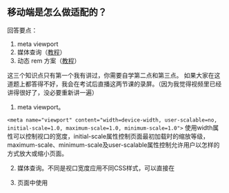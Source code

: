 ## 移动端是怎么做适配的？

回答要点：

1. meta viewport
2. 媒体查询（[教程](https://xiedaimala.com/courses/003b1951-22af-4821-ad80-d2880c0074eb/tasks/f61cdba2-cea3-4da1-90b6-3f37bd8d6d5b)）
3. 动态 rem 方案（[教程](https://xiedaimala.com/courses/003b1951-22af-4821-ad80-d2880c0074eb/tasks/37a886be-169c-4a99-8bfb-1a993be8119d)）

这三个知识点只有第一个我有讲过，你需要自学第二点和第三点。
如果大家在这道题上都答得不好，我会在考试后直播这两节课的录屏。（因为我觉得视频里已经讲得很好了，没必要重新讲一遍）

1. meta viewport。

  ```<meta name="viewport" content="width=device-width, user-scalable=no, initial-scale=1.0, maximum-scale=1.0, minimum-scale=1.0">```
  使用width属性可以控制视口的宽度，initial-scale属性控制页面最初加载时的缩放等级，maximum-scale、minimum-scale及user-scalable属性控制允许用户以怎样的方式放大或缩小页面。

2. 媒体查询。不同是视口宽度应用不同CSS样式，可以直接在
  1. 页面中使用<style>标签使用@media (max-width: ???px){ css样式...}的形式使用；
  2. 页面中使用<link>标签引入CSS样式文件设置media="(max-width: ???px)"让这个CSS样式在宽度小于???px时生效
     媒体查询需要注意CSS加载的顺序，一般套路是目标宽度宽的放前面，媒体查询一般应用在博客、新闻登不需要什么操作的页面。

3. 动态rem方案。通过JS将页面宽度和rem（根元素的font-size）关联, 将页面里的一切单位以页面宽度为基准来还原设计。

  ```
  <meta name="viewport" content="width=device-width, user-scalable=no, initial-scale=1.0, maximum-scale=1.0, minimum-scale=1.0">
  <script>
     var pageWidth = window.innerWidth
     document.write('<style>html{font-size:'+pageWidth+'px;}</style>')
  </script>
  ```

  使用可以动态调整rem。比如设计页面宽度为640px,一个元素宽度为320px,就是元素占页面宽度的一半，将元素{width: 0.5rem},通过上面代码调整rem，可以实现在不同宽度的页面都实现元素占页面的一半。
  常见套路:
  1.是将页面宽度设为10rem;
  2.在SCSS里使用PX2REM，实现设计稿是多少px写代码就写多少px,让PX2REM方法计算成rem,编辑 scss 文件就会自动得到 css 文件

## 用过CSS3吗? 实现圆角矩形和阴影怎么做?

用过,圆角矩形可以`border-radius`属性实现，阴影`box-shadow`属性实现,搜索`css shadow generator`可以使用生成器j工具来生成阴影。

```
div{
  border: 1px solid red;
  boeder-radius: 2px; 
  box-shadow: 1px 1px 0px 0px rgba(0,0,0,0.75);
}
```

## 什么是闭包，闭包的用途是什么？

如果一个函数，使用了它范围外的变量，那么这个函数加这个变量叫做**闭包**。下面的代码合起来就是闭包。

```
var x = '变量'
function f(){
  console.log(x)
}
```

闭包的用途是间接访问一个变量，就是你无法直接访问到函数内部的变量，必须通过一个函数间接的访问到，举个例子

```
function room(){
  var banana = 5
  function openDoor(){
    alert(banana)
  }
  
  return openDoor
}
```

一个房间里有香蕉，关着门你就无法知道香蕉的数量；（无法直接访问到函数内部的变量）

打开门就能知道香蕉是数量；（通过一个函数（openDoor）间接的访问到）

```
var xxx = room()
openDoor() //5 
```

## call、apply、bind 的用法分别是什么？

> - apply 、 call 、bind 三者都是用来改变函数的this对象的指向的；
> - apply 、 call 、bind 三者第一个参数都是this要指向的对象，也就是想指定的上下文；
> - apply 、 call 、bind 三者都可以利用后续参数传参；
> - bind 是返回对应函数，便于稍后调用；apply 、call 则是立即调用 。

`fun.call(thisArg, arg1, arg2)`

call()方法就是调用一个函数，call的参数有:this（thisArg）、参数列表(arg1,arg2)。

`fun.apply(thisArg, [argsArray])`

apply()方法就是调用一个函数，call的参数有:this（thisArg）、参数数组([argsArray])或者类似数组的对象。

`apply`和`call`很相似，只是提供的参数不同，一个是参数数组（或类似数组的对象）、一个是参数列表

`fun.bind(thisArg[, arg1[, arg2[, ...]]])`

> MDN解释:
>
> bind()方法创建一个新的函数, 当被调用时，将其this关键字设置为提供的值，在调用新函数时，在任何提供之前提供一个给定的参数序列。

看这解释有点晕，从最开始的引用中总结是：bind可以用来改变函数this对象的指向，bind的第一个参数是this要指向的对象,bind是返回对应函数，稍后调用。

```
function f(a, b) {
	console.log(this)
	console.log(a)
	console.log(b)
}

f() //window, undefined, undefined

/*call*/ 
f.call('a', 2, 3) //'a', 2, 3
f.call('a', 2)  //'a', 2, undefined
f.call() //window, undefined, undefined 

/*apply*/
f.apply('a', [2, 3]) //'a', 2, 3
f.apply('a', [2]) //'a', 2
f.apply() //window, undefined, undefined 

/*bind*/
nf = f.bind('a', 2, 3)
nf() //'a', 2, 3
nf = f.bind('a', 2)
nf() //'a', 2
nf = f.bind('a')
nf() //'a'
nf = f.bind()
nf() ////window, undefined, undefined 


```



## 请说出至少 8 个 HTTP 状态码，并描述各状态码的意义。

`2**`代表成功，`3**`代表重定向，`4**`代表客户端错误,`5**`代表服务器错误

1. 状态码200代表响应成功；
2. 状态码404代表请求的资源（网页等）不存在；
3. 状态码502代表作为网关或者代理工作的服务器尝试执行请求时，从上游服务器接收到无效的响应；
4. 状态码301代表资源（网页等）被永久转移到其它URL；
5. 状态码202代表服务器已接收请求，但是还未处理；
6. 状态码300代表多种选择。请求的资源可包括多个位置，用户或浏览器能够自行选择一个首选的地址进行重定向。
7. 状态码400代表客户端请求的语法错误，服务器无法理解
8. 状态码500代表服务器内部错误，无法完成请求。

## 请写出一个 HTTP post 请求的内容，包括四部分。

请写出一个 HTTP post 请求的内容，包括四部分。
其中
第四部分的内容是 username=ff&password=123
第二部分必须含有 Content-Type 字段
请求的路径为 /path

```
POST /path HTTP/1.1
Host: www.xxx.com
Accept: */*
Content-Length: 24
Content-Type: application/x-www-form-urlencoded

username=ff&password=123
```

## 请说出至少三种排序的思路，这三种排序的时间复杂度分别为

1. O(n*n)
2. O(n log2 n)
3. O(n + max)

1.冒泡排序。从左到右，第一个元素和第二个元素比较，谁大谁排后面，再二三两个元素比较，也是谁大谁排后面，一直比较到最后一个元素；再从头开始，元素两两比较，谁大谁排后面，一直比较到倒数第二个元素；再次重复操作，比较到上一次末尾的前一个位置...

2.堆排序。将数组转化成完全二叉树的形式，从叶子节点开始比较形成最大堆，然后移除根节点元素，放入同原数组长度一样的新数组的最后一位；再次比较形成最大堆，再移除根节点元素，放入新数组的倒数第二位；重复执行直到每个元素都放入新数组，新数组即为排序后的数组。

3.计数排序。找出待排序数组中最大和最小元素，新统计待排序数组中值为i的元素出现的次数存入新数组（新数组长度为待排序数组{（最大元素-最小元素）+1}）的第i项，遍历新数组，统计每一项元素的值为多少次，就在另一个数组C中填入多少次该元素，遍历新数组完成后得到的数组C即为排序后的数组。

## 一个页面从输入 URL 到页面加载显示完成，这个过程中都发生了什么？

```
1. DNS解析，DNS解析的过程就是寻找哪台机器上有你需要资源的过程。
2. TCP连接，实现数据的可靠传输，TCP要在应用进程间建立传输连接，
	三次握手{
	张三：李四，我有事情要跟你说，听得到吗？
	李四：听到到，啥事说吧。
	张三: 哦，是...
	}
3. 发送HTTP请求,按照HTTP请求格式向服务器发出请求，常见有GET和POST请求
4. 服务器处理请求并返回HTTP报文，按照HTTP响应格式返回内容，将需要下载的内容放在响应的第四部分
5. 浏览器解析渲染页面，下载响应的第四部分内容解析渲染
6. 连接结束
```

## 如何实现数组去重？

假设有数组 array = [1,5,2,3,4,2,3,1,3,4]
你要写一个函数 unique，使得
unique(array) 的值为 [1,5,2,3,4]
也就是把重复的值都去掉，只保留不重复的值。

要求：

1. 不要做多重循环，只能遍历一次
2. 请给出两种方案，一种能在 ES 5 环境中运行，一种能在 ES 6 环境中运行（提示 ES 6 环境多了一个 Set 对象）

方案1：

```javascript
/*indexOf 在ECMA-262 标准 的第5版中被加入，但并非所有的浏览器都支持该方法。*/
function unique(array2unique){
  var uniqueArr = []
  for(let i=0; i<array2unique.length; i++){
    if(uniArr.indexOf(array2unique[i]) === -1){
      uniArr.push(array2unique[i])
    }
  }
  
  return uniqueArr
}
```

方案2：

```javascript
function unique(array2unique){
  var mySet = new Set()
  var uniqueArr = []
  for(let i=0; i<array2unique.length; i++){
    mySet.add(array2unique[i])
  }
  for(let item of mySet){
    uniqueArr.push(item)
  }
  
  return uniqueArr
}
```



